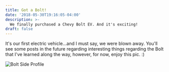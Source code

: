 ```yaml
---
title: Got a Bolt!
date: '2018-05-30T19:16:05-04:00'
description: >-
  We finally purchased a Chevy Bolt EV. And it's exciting!
draft: false
---
```

It's our first electric vehicle...and I must say, we were blown away. You'll see some posts in the future regarding interesting things regarding the Bolt that I've learned along the way, however, for now, enjoy this pic. :)

![Bolt Side Profile](/bolt-side.jpg)
